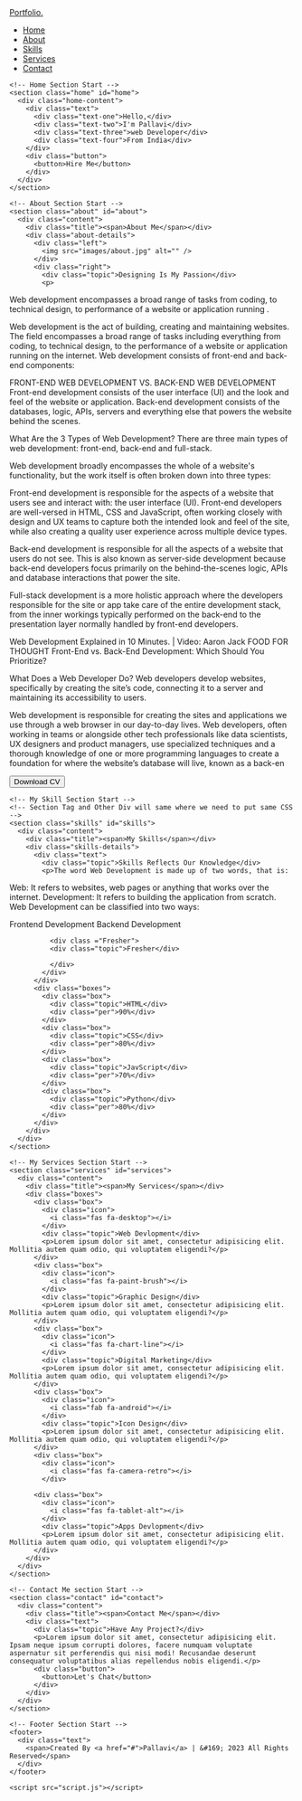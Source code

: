 <!DOCTYPE html>
<!-- Website - www.codingnepalweb.com -->
<html lang="en" dir="ltr">
  <head>
    <meta charset="UTF-8" />
    <title>Responsive Portfolio Website HTML CSS| CodingNepal</title>
    <link rel="stylesheet" href="style.css" />
    <!-- Fontawesome CDN Link -->
    <link rel="stylesheet" href="https://cdnjs.cloudflare.com/ajax/libs/font-awesome/5.15.2/css/all.min.css" />
    <meta name="viewport" content="width=device-width, initial-scale=1.0" />
  </head>
  <body>
    <!-- Move to up button -->
    <div class="scroll-button">
      <a href="#home"><i class="fas fa-arrow-up"></i></a>
    </div>
    <!-- navgaition menu -->
    <nav>
      <div class="navbar">
        <div class="logo"><a href="#">Portfolio.</a></div>
        <ul class="menu">
          <li><a href="#home">Home</a></li>
          <li><a href="#about">About</a></li>
          <li><a href="#skills">Skills</a></li>
          <li><a href="#services">Services</a></li>
          <li><a href="#contact">Contact</a></li>
          <div class="cancel-btn">
            <i class="fas fa-times"></i>
          </div>
        </ul>
        <div class="media-icons">
          <a href="#"><i class="fab fa-facebook-f"></i></a>
          <a href="#"><i class="fab fa-twitter"></i></a>
          <a href="#"><i class="fab fa-instagram"></i></a>
        </div>
      </div>
      <div class="menu-btn">
        <i class="fas fa-bars"></i>
      </div>
    </nav>

    <!-- Home Section Start -->
    <section class="home" id="home">
      <div class="home-content">
        <div class="text">
          <div class="text-one">Hello,</div>
          <div class="text-two">I'm Pallavi</div>
          <div class="text-three">web Developer</div>
          <div class="text-four">From India</div>
        </div>
        <div class="button">
          <button>Hire Me</button>
        </div>
      </div>
    </section>

    <!-- About Section Start -->
    <section class="about" id="about">
      <div class="content">
        <div class="title"><span>About Me</span></div>
        <div class="about-details">
          <div class="left">
            <img src="images/about.jpg" alt="" />
          </div>
          <div class="right">
            <div class="topic">Designing Is My Passion</div>
            <p>
              
Web development encompasses a broad range of tasks from coding, to technical design, to performance of a website or application running .



Web development is the act of building, creating and maintaining websites. The field encompasses a broad range of tasks including everything from coding, to technical design, to the performance of a website or application running on the internet. Web development consists of front-end and back-end components:

FRONT-END WEB DEVELOPMENT VS. BACK-END WEB DEVELOPMENT
Front-end development consists of the user interface (UI) and the look and feel of the website or application. 
Back-end development consists of the databases, logic, APIs, servers and everything else that powers the website behind the scenes.
 

What Are the 3 Types of Web Development?
There are three main types of web development: front-end, back-end and full-stack.

Web development broadly encompasses the whole of a website's functionality, but the work itself is often broken down into three types: 

Front-end development is responsible for the aspects of a website that users see and interact with: the user interface (UI). Front-end developers are well-versed in HTML, CSS and JavaScript, often working closely with design and UX teams to capture both the intended look and feel of the site, while also creating a quality user experience across multiple device types.

Back-end development is responsible for all the aspects of a website that users do not see. This is also known as server-side development because back-end developers focus primarily on the behind-the-scenes logic, APIs and database interactions that power the site. 

Full-stack development is a more holistic approach where the developers responsible for the site or app take care of the entire development stack, from the inner workings typically performed on the back-end to the presentation layer normally handled by front-end developers.


Web Development Explained in 10 Minutes. | Video: Aaron Jack
FOOD FOR THOUGHT
Front-End vs. Back-End Development: Which Should You Prioritize?

 

What Does a Web Developer Do?
Web developers develop websites, specifically by creating the site’s code, connecting it to a server and maintaining its accessibility to users.

Web development is responsible for creating the sites and applications we use through a web browser in our day-to-day lives. Web developers, often working in teams or alongside other tech professionals like data scientists, UX designers and product managers, use specialized techniques and a thorough knowledge of one or more programming languages to create a foundation for where the website’s database will live, known as a back-en
            </p>
            <div class="button">
              <button>Download CV</button>
            </div>
          </div>
        </div>
      </div>
    </section>

    <!-- My Skill Section Start -->
    <!-- Section Tag and Other Div will same where we need to put same CSS -->
    <section class="skills" id="skills">
      <div class="content">
        <div class="title"><span>My Skills</span></div>
        <div class="skills-details">
          <div class="text">
            <div class="topic">Skills Reflects Our Knowledge</div>
            <p>The word Web Development is made up of two words, that is:

Web: It refers to websites, web pages or anything that works over the internet.
Development: It refers to building the application from scratch.
Web Development can be classified into two ways:

Frontend Development
Backend Development</p>
            <div class="Fresher">
              
              <div class ="Fresher">
              <div class="topic">Fresher</div>
          
              </div>
            </div>
          </div>
          <div class="boxes">
            <div class="box">
              <div class="topic">HTML</div>
              <div class="per">90%</div>
            </div>
            <div class="box">
              <div class="topic">CSS</div>
              <div class="per">80%</div>
            </div>
            <div class="box">
              <div class="topic">JavScript</div>
              <div class="per">70%</div>
            </div>
            <div class="box">
              <div class="topic">Python</div>
              <div class="per">80%</div>
            </div>
          </div>
        </div>
      </div>
    </section>

    <!-- My Services Section Start -->
    <section class="services" id="services">
      <div class="content">
        <div class="title"><span>My Services</span></div>
        <div class="boxes">
          <div class="box">
            <div class="icon">
              <i class="fas fa-desktop"></i>
            </div>
            <div class="topic">Web Devlopment</div>
            <p>Lorem ipsum dolor sit amet, consectetur adipisicing elit. Mollitia autem quam odio, qui voluptatem eligendi?</p>
          </div>
          <div class="box">
            <div class="icon">
              <i class="fas fa-paint-brush"></i>
            </div>
            <div class="topic">Graphic Design</div>
            <p>Lorem ipsum dolor sit amet, consectetur adipisicing elit. Mollitia autem quam odio, qui voluptatem eligendi?</p>
          </div>
          <div class="box">
            <div class="icon">
              <i class="fas fa-chart-line"></i>
            </div>
            <div class="topic">Digital Marketing</div>
            <p>Lorem ipsum dolor sit amet, consectetur adipisicing elit. Mollitia autem quam odio, qui voluptatem eligendi?</p>
          </div>
          <div class="box">
            <div class="icon">
              <i class="fab fa-android"></i>
            </div>
            <div class="topic">Icon Design</div>
            <p>Lorem ipsum dolor sit amet, consectetur adipisicing elit. Mollitia autem quam odio, qui voluptatem eligendi?</p>
          </div>
          <div class="box">
            <div class="icon">
              <i class="fas fa-camera-retro"></i>
            </div>
            
          <div class="box">
            <div class="icon">
              <i class="fas fa-tablet-alt"></i>
            </div>
            <div class="topic">Apps Devlopment</div>
            <p>Lorem ipsum dolor sit amet, consectetur adipisicing elit. Mollitia autem quam odio, qui voluptatem eligendi?</p>
          </div>
        </div>
      </div>
    </section>

    <!-- Contact Me section Start -->
    <section class="contact" id="contact">
      <div class="content">
        <div class="title"><span>Contact Me</span></div>
        <div class="text">
          <div class="topic">Have Any Project?</div>
          <p>Lorem ipsum dolor sit amet, consectetur adipisicing elit. Ipsam neque ipsum corrupti dolores, facere numquam voluptate aspernatur sit perferendis qui nisi modi! Recusandae deserunt consequatur voluptatibus alias repellendus nobis eligendi.</p>
          <div class="button">
            <button>Let's Chat</button>
          </div>
        </div>
      </div>
    </section>

    <!-- Footer Section Start -->
    <footer>
      <div class="text">
        <span>Created By <a href="#">Pallavi</a> | &#169; 2023 All Rights Reserved</span>
      </div>
    </footer>

    <script src="script.js"></script>
  </body>
</html>
